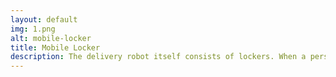 ```yaml
---
layout: default
img: 1.png
alt: mobile-locker
title: Mobile Locker
description: The delivery robot itself consists of lockers. When a person wants a delivery, the delivery robot goes to the person's location, identifies the person and allows the person to authenticate himself/herself. On successful authentication, the corresponding locker opens, allowing the person to take the parcel. Other lockers should be available at the hub to facilitate the addition of new parcels.
---
```

